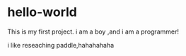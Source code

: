 # hello-world
This is my first project.
i am a boy ,and i am a programmer!



i like reseaching paddle,hahahahaha

